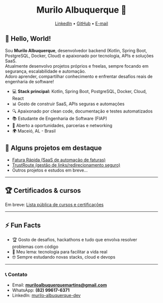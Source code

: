 <!-- README.md para perfil do GitHub Murilo Albuquerque -->

<h1 align="center">Murilo Albuquerque 🚀</h1>

<p align="center">
  <a href="https://www.linkedin.com/in/murilo-albuquerque-dev/">LinkedIn</a> •
  <a href="https://github.com/muriloalbuquerque">GitHub</a> •
  <a href="mailto:muriloalbuquerquemartins@gmail.com">E-mail</a>
</p>

## 👋 Hello, World!

Sou **Murilo Albuquerque**, desenvolvedor backend (Kotlin, Spring Boot, PostgreSQL, Docker, Cloud) e apaixonado por tecnologia, APIs e soluções SaaS.  
Atualmente desenvolvo projetos próprios e freelas, sempre focando em segurança, escalabilidade e automação.  
Adoro aprender, compartilhar conhecimento e enfrentar desafios reais de engenharia de software!

- 💻 **Stack principal:** Kotlin, Spring Boot, PostgreSQL, Docker, Cloud, React
- 📊 Gosto de construir SaaS, APIs seguras e automações
- 🔍 Apaixonado por clean code, documentação e testes automatizados
- 📚 Estudante de Engenharia de Software (FIAP)
- 🤝 Aberto a oportunidades, parcerias e networking
- 🌍 Maceió, AL - Brasil

## 📌 Alguns projetos em destaque

- [Fatura Rápida (SaaS de automação de faturas)](https://github.com/muriloalbuquerque/fatura-rapida-api)
- [TrustRoute (gestão de links/redirecionamento seguro)](https://www.trustroute.shop/admin)
- Outros projetos e estudos em breve...

---

## 🏆 Certificados & cursos

Em breve: [Lista pública de cursos e certificações](#) <!-- Troque pela URL real quando criar -->

---

## ⚡ Fun Facts

- 🏆 Gosto de desafios, hackathons e tudo que envolva resolver problemas com código
- 🚀 Meu lema: tecnologia para facilitar a vida real
- 🤓 Sempre estudando novas stacks, cloud e devops

---

### 📞 Contato

- Email: **muriloalbuquerquemartins@gmail.com**
- WhatsApp: **(82) 99617-6371**
- LinkedIn: [murilo-albuquerque-dev](https://www.linkedin.com/in/murilo-albuquerque-dev/)


